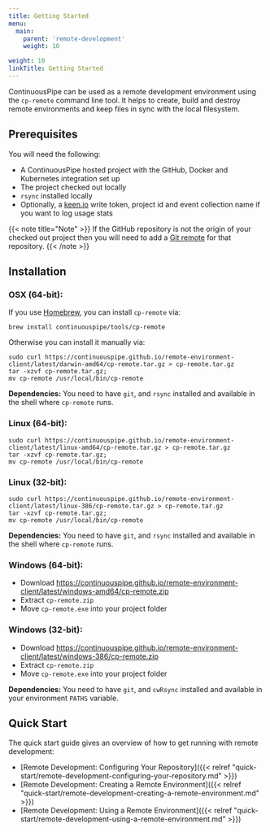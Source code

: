 ```yaml
---
title: Getting Started
menu:
  main:
    parent: 'remote-development'
    weight: 10

weight: 10
linkTitle: Getting Started
---
```

ContinuousPipe can be used as a remote development environment using the `cp-remote` command line tool. It helps to create, build and destroy remote environments and keep files in sync with the local filesystem.

## Prerequisites

You will need the following:

 * A ContinuousPipe hosted project with the GitHub, Docker and Kubernetes integration set up
 * The project checked out locally
 * `rsync` installed locally
 * Optionally, a [keen.io](https://keen.io) write token, project id and event collection name if you want to log usage stats

{{< note title="Note" >}}
If the GitHub repository is not the origin of your checked out project then you will need to add a [Git remote](https://help.github.com/articles/adding-a-remote/) for that repository.
{{< /note >}}

## Installation

### OSX (64-bit):

If you use [Homebrew](https://brew.sh/), you can install `cp-remote` via:

```
brew install continuouspipe/tools/cp-remote
```
Otherwise you can install it manually via:

```
sudo curl https://continuouspipe.github.io/remote-environment-client/latest/darwin-amd64/cp-remote.tar.gz > cp-remote.tar.gz
tar -xzvf cp-remote.tar.gz;
mv cp-remote /usr/local/bin/cp-remote
```

**Dependencies:** You need to have `git`, and `rsync` installed and available in the shell where `cp-remote` runs.

### Linux (64-bit):

```
sudo curl https://continuouspipe.github.io/remote-environment-client/latest/linux-amd64/cp-remote.tar.gz > cp-remote.tar.gz
tar -xzvf cp-remote.tar.gz;
mv cp-remote /usr/local/bin/cp-remote
```

### Linux (32-bit):

```
sudo curl https://continuouspipe.github.io/remote-environment-client/latest/linux-386/cp-remote.tar.gz > cp-remote.tar.gz
tar -xzvf cp-remote.tar.gz;
mv cp-remote /usr/local/bin/cp-remote
```

**Dependencies:** You need to have `git`, and `rsync` installed and available in the shell where `cp-remote` runs.

### Windows (64-bit):

* Download https://continuouspipe.github.io/remote-environment-client/latest/windows-amd64/cp-remote.zip
* Extract `cp-remote.zip`
* Move `cp-remote.exe` into your project folder

### Windows (32-bit):
* Download https://continuouspipe.github.io/remote-environment-client/latest/windows-386/cp-remote.zip
* Extract `cp-remote.zip`
* Move `cp-remote.exe` into your project folder

**Dependencies:** You need to have `git`, and `cwRsync` installed and available in your environment `PATHS` variable.

## Quick Start

The quick start guide gives an overview of how to get running with remote development:

- [Remote Development: Configuring Your Repository]({{< relref "quick-start/remote-development-configuring-your-repository.md" >}})
- [Remote Development: Creating a Remote Environment]({{< relref "quick-start/remote-development-creating-a-remote-environment.md" >}})
- [Remote Development: Using a Remote Environment]({{< relref "quick-start/remote-development-using-a-remote-environment.md" >}})
